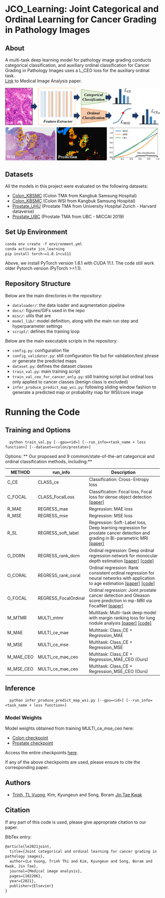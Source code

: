 # JCO_Learning: Joint Categorical and Ordinal Learning for Cancer Grading in Pathology Images
## About
A multi-task deep learning model for pathology image grading conducts categorical classification, 
and auxiliary ordinal classification for Cancer Grading in Pathology Images uses a L_CEO loss for the auxiliary ordinal task.<br />
[Link](https://www.sciencedirect.com/science/article/pii/S1361841521002516) to Medical Image Analysis paper. <br />

![](docs/JCOL.jpg)
## Datasets
All the models in this project were evaluated on the following datasets:

- [Colon_KBSMC](https://github.com/QuIIL/KBSMC_colon_cancer_grading_dataset) (Colon TMA from Kangbuk Samsung Hospital)
- [Colon_KBSMC](https://github.com/QuIIL/KBSMC_colon_cancer_grading_dataset) (Colon WSI from Kangbuk Samsung Hospital)
- [Prostate_UHU](https://dataverse.harvard.edu/dataset.xhtml?persistentId=doi:10.7910/DVN/OCYCMP) (Prostate TMA from University Hospital Zurich - Harvard dataverse)
- [Prostate_UBC](https://gleason2019.grand-challenge.org/) (Prostate TMA from UBC - MICCAI 2019)

## Set Up Environment

```
conda env create -f environment.yml
conda activate jco_learning
pip install torch~=1.8.1+cu111
```

Above, we install PyTorch version 1.8.1 with CUDA 11.1. 
The code still work older Pytorch version (PyTorch >=1.1).
## Repository Structure

Below are the main directories in the repository: 

- `dataloader/`: the data loader and augmentation pipeline
- `docs/`: figures/GIFs used in the repo
- `misc/`: utils that are
- `model_lib/`: model definition, along with the main run step and hyperparameter settings  
- `script/`: defines the training loop 

Below are the main executable scripts in the repository:

- `config.py`: configuration file
- `config_validator.py`: still  configuration file but for validation/test phrase or generate the predicted maps
- `dataset.py`: defines the dataset classes 
- `train_val.py`: main training script
- `train_val_ceo_for_cancer_only.py`: still training script but ordinal loss only applied to cancer classes (benign class is excluded)
- `infer_produce_predict_map_wsi.py`: following sliding window fashion to generate a predicted map or probability map for WSI/core image 

# Running the Code

## Training and Options
 
```
  python train_val.py [--gpu=<id>] [--run_info=<task_name + loss function>] [--dataset=<colon/prostate>]
```

Options:
** Our proposed and 9 common/state-of-the-art categorical and ordinal classification methods, including:**

| METHOD       | run_info             |  Description |
| -------------|----------------------| ----------------------|
| C_CE         | CLASS_ce             | Classification: Cross-Entropy loss
| C_FOCAL      | CLASS_FocalLoss      | Classification: Focal loss, Focal loss for dense object detection [[paper]](https://arxiv.org/abs/1708.02002)
| R_MAE        | REGRESS_mae          | Regression: MAE loss
| R_MSE        | REGRESS_mse          | Regression: MSE loss
| R_SL         | REGRESS_soft_label   | Regression: Soft-Label loss, Deep learning regression for prostate cancer detection and grading in Bi-parametric MRI [[paper]](https://ieeexplore.ieee.org/document/9090311)
| O_DORN       | REGRESS_rank_dorn    | Ordinal regression: Deep ordinal regression network for monocular depth estimation [[paper]](https://arxiv.org/abs/1806.02446) [[code]](https://github.com/hufu6371/DORN?utm_source=catalyzex.com)
| O_CORAL      | REGRESS_rank_coral   | Ordinal regression: Rank consistent ordinal regression for neural networks with application to age estimation [[paper]](https://arxiv.org/abs/1901.07884) [[code]](https://github.com/Raschka-research-group/coral-cnn?utm_source=catalyzex.com)
| O_FOCAL      | REGRESS_FocalOrdinal | Ordinal regression: Joint prostate cancer detection and Gleason score prediction in mp-MRI via FocalNet [[paper]](https://ieeexplore.ieee.org/document/8653866)
| M_MTMR       | MULTI_mtmr           | Multitask: Multi-task deep model with margin ranking loss for lung nodule analysis [[paper]](https://ieeexplore.ieee.org/document/8794587) [[code]](https://github.com/lihaoliu-cambridge/mtmr-net)
| M_MAE        | MULTI_ce_mae         | Multitask: Class_CE + Regression_MAE 
| M_MSE        | MULTI_ce_mse         | Multitask: Class_CE + Regression_MSE 
| M_MAE_CEO    | MULTI_ce_mae_ceo     | Multitask: Class_CE + Regression_MAE_CEO (Ours)
| M_MSE_CEO    | MULTI_ce_mae_ceo     | Multitask: Class_CE + Regression_MSE_CEO (Ours)




## Inference

```
  python infer_produce_predict_map_wsi.py [--gpu=<id>] [--run_info=<task_name + loss function>] 
```
  
### Model Weights

Model weights obtained from training MULTI_ce_mse_ceo here:
- [Colon checkpoint](https://drive.google.com/drive/folders/1Gf2HjjcjJw4h1VvFUbnF2xvr9SJ6_r48?usp=sharing)
- [Prostate checkpoint](https://drive.google.com/drive/folders/1Gf2HjjcjJw4h1VvFUbnF2xvr9SJ6_r48?usp=sharing)

Access the entire checkpoints [here](https://drive.google.com/drive/folders/1KQMD0iRibfAP9AxBE4TuU1NtPGvw-h5R?usp=sharing).

If any of the above checkpoints are used, please ensure to cite the corresponding paper.

## Authors

* [Trinh, TL Vuong](https://github.com/trinhvg), Kim, Kyungeun and Song, Boram [Jin Tae Kwak](https://github.com/JinTaeKwak)


## Citation

If any part of this code is used, please give appropriate citation to our paper. <br />

BibTex entry: <br />
```
@article{le2021joint,
  title={Joint categorical and ordinal learning for cancer grading in pathology images},
  author={Le Vuong, Trinh Thi and Kim, Kyungeun and Song, Boram and Kwak, Jin Tae},
  journal={Medical image analysis},
  pages={102206},
  year={2021},
  publisher={Elsevier}
}
```
